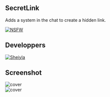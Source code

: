 ## SecretLink

Adds a system in the chat to create a hidden link.

[![NSFW](https://img.shields.io/badge/Betterdiscord-SECRETLINK-red)](https://revgames.tech)

## Developpers

[![Sheiyla](https://img.shields.io/badge/DEV-Sheiyla-pink)](https://revgames.tech)

## Screenshot

![cover](https://sharex.sheiylanie.com/i/go3Vq)<br>
![cover](https://sharex.sheiylanie.com/i/gbyw)